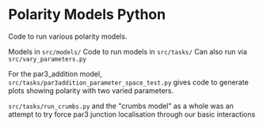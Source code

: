 # Polarity Models Python
Code to run various polarity models.

Models in `src/models/`
Code to run models in `src/tasks/`
Can also run via `src/vary_parameters.py`

For the par3_addition model, `src/tasks/par3addition_parameter_space_test.py` gives code to generate plots showing polarity with two varied parameters.

`src/tasks/run_crumbs.py` and the "crumbs model" as a whole was an attempt to try force par3 junction localisation through our basic interactions
